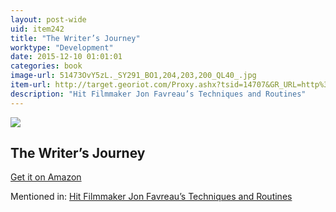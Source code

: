 ```yaml
---
layout: post-wide
uid: item242
title: "The Writer’s Journey"
worktype: "Development"
date: 2015-12-10 01:01:01
categories: book
image-url: 51473OvY5zL._SY291_BO1,204,203,200_QL40_.jpg
item-url: http://target.georiot.com/Proxy.ashx?tsid=14707&GR_URL=http%3A%2F%2Fwww.amazon.com%2FWriters-Journey-Mythic-Structure-3rd%2Fdp%2F193290736X%2F
description: "Hit Filmmaker Jon Favreau’s Techniques and Routines"
---
```

<a href="http://target.georiot.com/Proxy.ashx?tsid=14707&GR_URL=http%3A%2F%2Fwww.amazon.com%2FWriters-Journey-Mythic-Structure-3rd%2Fdp%2F193290736X%2F" target="blank"><img src="../../../../img/thumbs/51473OvY5zL._SY291_BO1,204,203,200_QL40_.jpg" class="prod-img"></a>
<h2>The Writer’s Journey</h2>
<p><a href="http://target.georiot.com/Proxy.ashx?tsid=14707&GR_URL=http%3A%2F%2Fwww.amazon.com%2FWriters-Journey-Mythic-Structure-3rd%2Fdp%2F193290736X%2F" target="blank">Get it on Amazon</a><p>
<p>Mentioned in: <a href="http://fourhourworkweek.com/2015/04/14/jon-favreau/" target="blank">Hit Filmmaker Jon Favreau’s Techniques and Routines</a></p>
